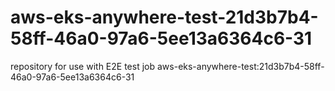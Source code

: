# aws-eks-anywhere-test-21d3b7b4-58ff-46a0-97a6-5ee13a6364c6-31
repository for use with E2E test job aws-eks-anywhere-test:21d3b7b4-58ff-46a0-97a6-5ee13a6364c6-31
